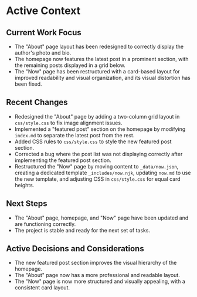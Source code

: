 # Active Context

## Current Work Focus
- The "About" page layout has been redesigned to correctly display the author's photo and bio.
- The homepage now features the latest post in a prominent section, with the remaining posts displayed in a grid below.
- The "Now" page has been restructured with a card-based layout for improved readability and visual organization, and its visual distortion has been fixed.

## Recent Changes
- Redesigned the "About" page by adding a two-column grid layout in `css/style.css` to fix image alignment issues.
- Implemented a "featured post" section on the homepage by modifying `index.md` to separate the latest post from the rest.
- Added CSS rules to `css/style.css` to style the new featured post section.
- Corrected a bug where the post list was not displaying correctly after implementing the featured post section.
- Restructured the "Now" page by moving content to `_data/now.json`, creating a dedicated template `_includes/now.njk`, updating `now.md` to use the new template, and adjusting CSS in `css/style.css` for equal card heights.

## Next Steps
- The "About" page, homepage, and "Now" page have been updated and are functioning correctly.
- The project is stable and ready for the next set of tasks.

## Active Decisions and Considerations
- The new featured post section improves the visual hierarchy of the homepage.
- The "About" page now has a more professional and readable layout.
- The "Now" page is now more structured and visually appealing, with a consistent card layout.
